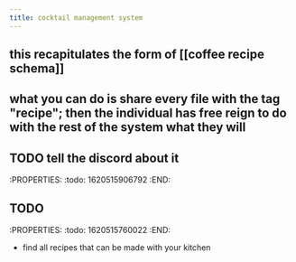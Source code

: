```yaml
---
title: cocktail management system
---
```


## this recapitulates the form of [[coffee recipe schema]]
## what you can do is share every file with the tag "recipe"; then the individual has free reign to do with the rest of the system what they will
## TODO tell the discord about it
:PROPERTIES:
:todo: 1620515906792
:END:
## TODO 
:PROPERTIES:
:todo: 1620515760022
:END:
 - find all recipes that can be made with your kitchen

